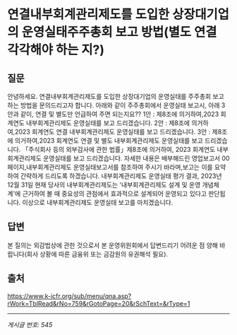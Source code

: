 # 연결내부회계관리제도를 도입한 상장대기업의 운영실태주주총회 보고 방법(별도 연결 각각해야 하는 지?)

## 질문
안녕하세요.
연결내부회계관리제도를 도입한 상장대기업의 운영실태를 주주총회 보고하는 방법을 문의드리고자 합니다.
아래와 같이 주주총회에서 운영실태 보고시, 아래 3안과 같이, 연결 및 별도만 언급하여 주면 되는지요??
1안 : 제8조에 의거하여,2023 회계연도 내부회계관리제도 운영실태를 보고 드리겠습니다.
2안 : 제8조에 의거하여,2023 회계연도 연결 내부회계관리제도 운영실태를 보고 드리겠습니다.
3안 : 제8조에 의거하여,2023 회계연도 연결 및 별도 내부회계관리제도 운영실태를 보고 드리겠습니다.
「주식회사 등의 외부감사에 관한 법률」제8조에 의거하여,
2023 회계연도 내부회계관리제도 운영실태를 보고 드리겠습니다.
자세한 내용은 배부해드린 영업보고서 00페이지,내부회계관리제도 운영실태보고서를 참조하여 주시기 바라며,보고는 이를 요약하여
간략하게 드리도록 하겠습니다.
내부회계관리제도 운영실태 평가 결과,
2023년 12월 31일 현재 당사의 내부회계관리제도는 '내부회계관리제도 설계 및 운영 개념체계'에
근거하여 볼 때 중요성의 관점에서 효과적으로 설계되어 운영되고 있다고 판단됩니다.
이상으로 내부회계관리제도 운영실태 보고를 마치겠습니다.

## 답변
본 질의는 외감법상에 관한 것으로서 본 운영위원회에서 답변드리기 어려운 점 양해 바랍니다(회사 상황에 따른 금융위 또는 금감원의 유권해석 필요).

## 출처
https://www.k-icfr.org/sub/menu/qna.asp?rWork=TblRead&rNo=759&rGotoPage=20&rSchText=&rType=1

---
*게시글 번호: 545*
